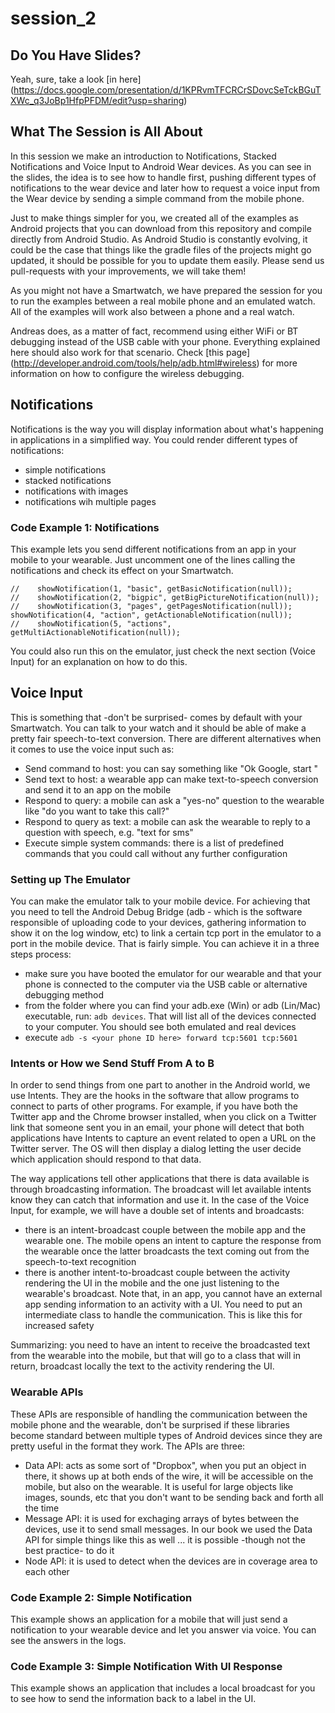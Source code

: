 # session_2

## Do You Have Slides?

Yeah, sure, take a look [in here] (https://docs.google.com/presentation/d/1KPRvmTFCRCrSDovcSeTckBGuTXWc_q3JoBp1HfpPFDM/edit?usp=sharing)

## What The Session is All About

In this session we make an introduction to Notifications, Stacked Notifications and Voice Input to Android Wear devices. As you can see in the slides, the idea is to see how to handle first, pushing different types of notifications to the wear device and later how to request a voice input from the Wear device by sending a simple command from the mobile phone.

Just to make things simpler for you, we created all of the examples as Android projects that you can download from this repository and compile directly from Android Studio. As Android Studio is constantly evolving, it could be the case that things like the gradle files of the projects might go updated, it should be possible for you to update them easily. Please send us pull-requests with your improvements, we will take them!

As you might not have a Smartwatch, we have prepared the session for you to run the examples between a real mobile phone and an emulated watch. All of the examples will work also between a phone and a real watch.

Andreas does, as a matter of fact, recommend using either WiFi or BT debugging instead of the USB cable with your phone. Everything explained here should also work for that scenario. Check [this page] (http://developer.android.com/tools/help/adb.html#wireless) for more information on how to configure the wireless debugging.

## Notifications

Notifications is the way you will display information about what's happening in applications in a simplified way. You could render different types of notifications:

* simple notifications
* stacked notifications
* notifications with images
* notifications wih multiple pages

### Code Example 1: Notifications

This example lets you send different notifications from an app in your mobile to your wearable. Just uncomment one of the lines calling the notifications and check its effect on your Smartwatch. 

    //    showNotification(1, "basic", getBasicNotification(null));
    //    showNotification(2, "bigpic", getBigPictureNotification(null));
    //    showNotification(3, "pages", getPagesNotification(null));
    showNotification(4, "action", getActionableNotification(null));
    //    showNotification(5, "actions", getMultiActionableNotification(null));

You could also run this on the emulator, just check the next section (Voice Input) for an explanation on how to do this.

## Voice Input

This is something that -don't be surprised- comes by default with your Smartwatch. You can talk to your watch and it should be able of make a pretty fair speech-to-text conversion. There are different alternatives when it comes to use the voice input such as:

* Send command to host: you can say something like "Ok Google, start <put your app here>"
* Send text to host: a wearable app can make text-to-speech conversion and send it to an app on the mobile
* Respond to query: a mobile can ask a "yes-no" question to the wearable like "do you want to take this call?"
* Respond to query as text: a mobile can ask the wearable to reply to a question with speech, e.g. "text for sms"
* Execute simple system commands: there is a list of predefined commands that you could call without any further configuration

### Setting up The Emulator

You can make the emulator talk to your mobile device. For achieving that you need to tell the Android Debug Bridge (adb - which is the software responsible of uploading code to your devices, gathering information to show it on the log window, etc) to link a certain tcp port in the emulator to a port in the mobile device. That is fairly simple. You can achieve it in a three steps process:

* make sure you have booted the emulator for our wearable and that your phone is connected to the computer via the USB cable or alternative debugging method
* from the folder where you can find your adb.exe (Win) or adb (Lin/Mac) executable, run: ```adb devices```. That will list all of the devices connected to your computer. You should see both emulated and real devices
* execute ```adb -s <your phone ID here> forward tcp:5601 tcp:5601```

### Intents or How we Send Stuff From A to B

In order to send things from one part to another in the Android world, we use Intents. They are the hooks in the software that allow programs to connect to parts of other programs. For example, if you have both the Twitter app and the Chrome browser installed, when you click on a Twitter link that someone sent you in an email, your phone will detect that both applications have Intents to capture an event related to open a URL on the Twitter server. The OS will then display a dialog letting the user decide which application should respond to that data.

The way applications tell other applications that there is data available is through broadcasting information. The broadcast will let available intents know they can catch that information and use it. In the case of the Voice Input, for example, we will have a double set of intents and broadcasts:

* there is an intent-broadcast couple between the mobile app and the wearable one. The mobile opens an intent to capture the response from the wearable once the latter broadcasts the text coming out from the speech-to-text recognition
* there is another intent-to-broadcast couple between the activity rendering the UI in the mobile and the one just listening to the wearable's broadcast. Note that, in an app, you cannot have an external app sending information to an activity with a UI. You need to put an intermediate class to handle the communication. This is like this for increased safety

Summarizing: you need to have an intent to receive the broadcasted text from the wearable into the mobile, but that will go to a class that will in return, broadcast locally the text to the activity rendering the UI.

### Wearable APIs

These APIs are responsible of handling the communication between the mobile phone and the wearable, don't be surprised if these libraries become standard between multiple types of Android devices since they are pretty useful in the format they work. The APIs are three:

* Data API: acts as some sort of "Dropbox", when you put an object in there, it shows up at both ends of the wire, it will be accessible on the mobile, but also on the wearable. It is useful for large objects like images, sounds, etc that you don't want to be sending back and forth all the time
* Message API: it is used for exchaging arrays of bytes between the devices, use it to send small messages. In our book we used the Data API for simple things like this as well ... it is possible -though not the best practice- to do it
* Node API: it is used to detect when the devices are in coverage area to each other

### Code Example 2: Simple Notification

This example shows an application for a mobile that will just send a notification to your wearable device and let you answer via voice. You can see the answers in the logs.

### Code Example 3: Simple Notification With UI Response

This example shows an application that includes a local broadcast for you to see how to send the information back to a label in the UI.
